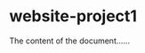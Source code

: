 # website-project1

<!DOCTYPE html>
<html>
<head>
 <title>A Meaningful Page Title</title>
</head>
<body>

The content of the document......

</body>
</html> 
